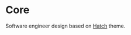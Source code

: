 Core
====

Software engineer design based on [Hatch](https://github.com/basekit-templates/hatch) theme.

